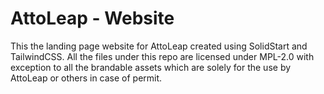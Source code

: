 # AttoLeap - Website

This the landing page website for AttoLeap created using SolidStart and TailwindCSS. All the files under this repo are licensed under MPL-2.0 with exception to all the brandable assets which are solely for the use by AttoLeap or others in case of permit.
